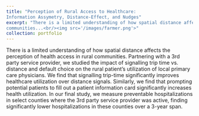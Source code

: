 ```yaml
---
title: "Perception of Rural Access to Healthcare:
Information Assymetry, Distance-Effect, and Nudges"
excerpt: "There is a limited understanding of how spatial distance affects the perception of health access in rural
communities...<br/><img src='/images/farmer.png'>"
collection: portfolio
---
```


There is a limited understanding of how spatial distance affects the perception of health access in rural
communities. Partnering with a 3rd party service provider, we studied the impact of signalling trip time vs.
distance and default choice on the rural patient’s utilization of local primary care physicians. We find that
signalling trip-time significantly improves healthcare utilization over distance signals. Similarly, we find that
prompting potential patients to fill out a patient information card significantly increases health utilization.
In our final study, we measure preventable hospitalizations in select counties where the 3rd party service
provider was active, finding significantly lower hospitalizations in these counties over a 3-year span.
